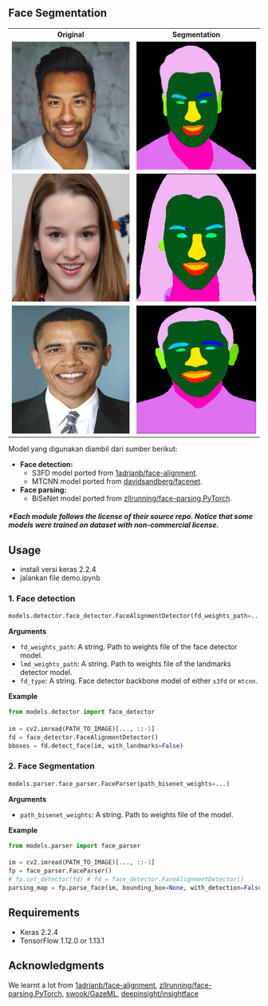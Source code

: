 ## Face Segmentation


<table>

<tr>
<th>Original</th>
<th>Segmentation</th>
</tr>

<tr>
<td><img src="images/artis.jpg" height="256" width="256" alt="Original Input"></td>
<td><img src="output/image1.jpg" height="256" width="256" alt="Original Input"></td>
</tr>

<tr>
<td><img src="images/test6.png" height="256" width="256" alt="Color"></td>
<td><img src="output/image3.jpg" height="256" width="256" alt="Color"></td>
</tr>

<tr>
<td><img src="images/test0.jpg" height="256" width="256" alt="Color"></td>
<td><img src="output/image2.jpg" height="256" width="256" alt="Color"></td>
</tr>

</table>


Model yang digunakan diambil dari sumber berikut:

- **Face detection:** 
  - S3FD model ported from [1adrianb/face-alignment](https://github.com/1adrianb/face-alignment).
  - MTCNN model ported from [davidsandberg/facenet](https://github.com/davidsandberg/facenet).
- **Face parsing:** 
  - BiSeNet model ported from [zllrunning/face-parsing.PyTorch](https://github.com/zllrunning/face-parsing.PyTorch).

##### *Each module follows the license of their source repo. Notice that some models were trained on dataset with non-commercial license.

## Usage

- install versi keras 2.2.4
- jalankan file demo.ipynb


### 1. Face detection
```python
models.detector.face_detector.FaceAlignmentDetector(fd_weights_path=..., lmd_weights_path=..., fd_type="s3fd")
```

**Arguments**
- `fd_weights_path`: A string. Path to weights file of the face detector model.
- `lmd_weights_path`: A string. Path to weights file of the landmarks detector model.
- `fd_type`: A string. Face detector backbone model of either `s3fd` or `mtcnn`.

**Example**
```python
from models.detector import face_detector

im = cv2.imread(PATH_TO_IMAGE)[..., ::-1]
fd = face_detector.FaceAlignmentDetector()
bboxes = fd.detect_face(im, with_landmarks=False)
```


### 2. Face Segmentation
```python
models.parser.face_parser.FaceParser(path_bisenet_weights=...)
```

**Arguments**
- `path_bisenet_weights`: A string. Path to weights file of the model.

**Example**
```python
from models.parser import face_parser

im = cv2.imread(PATH_TO_IMAGE)[..., ::-1]
fp = face_parser.FaceParser()
# fp.set_detector(fd) # fd = face_detector.FaceAlignmentDetector()
parsing_map = fp.parse_face(im, bounding_box=None, with_detection=False)
```

## Requirements
- Keras 2.2.4
- TensorFlow 1.12.0 or 1.13.1

## Acknowledgments
We learnt a lot from [1adrianb/face-alignment](https://github.com/1adrianb/face-alignment), [zllrunning/face-parsing.PyTorch](https://github.com/zllrunning/face-parsing.PyTorch), [swook/GazeML](https://github.com/swook/GazeML), [deepinsight/insightface](https://github.com/deepinsight/insightface)
